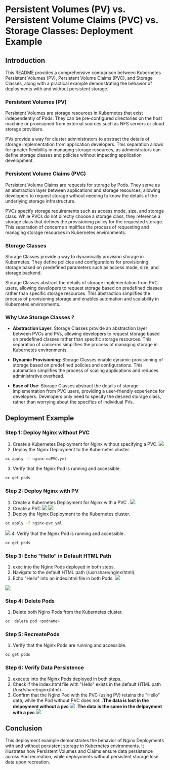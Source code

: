 # Persistent Volumes (PV) vs. Persistent Volume Claims (PVC) vs. Storage Classes: Deployment Example

## Introduction

This README provides a comprehensive comparison between Kubernetes Persistent Volumes (PV), Persistent Volume Claims (PVC), and Storage Classes, along with a practical example demonstrating the behavior of deployments with and without persistent storage.
### Persistent Volumes (PV)

Persistent Volumes are storage resources in Kubernetes that exist independently of Pods. They can be pre-configured directories on the host machine or provisioned from external sources such as NFS servers or cloud storage providers.

PVs provide a way for cluster administrators to abstract the details of storage implementation from application developers. This separation allows for greater flexibility in managing storage resources, as administrators can define storage classes and policies without impacting application development.

### Persistent Volume Claims (PVC)

Persistent Volume Claims are requests for storage by Pods. They serve as an abstraction layer between applications and storage resources, allowing developers to request storage without needing to know the details of the underlying storage infrastructure.

PVCs specify storage requirements such as access mode, size, and storage class. While PVCs do not directly choose a storage class, they reference a storage class that defines the provisioning policy for the requested storage. This separation of concerns simplifies the process of requesting and managing storage resources in Kubernetes environments.

### Storage Classes

Storage Classes provide a way to dynamically provision storage in Kubernetes. They define policies and configurations for provisioning storage based on predefined parameters such as access mode, size, and storage backend.

Storage Classes abstract the details of storage implementation from PVC users, allowing developers to request storage based on predefined classes rather than specific storage resources. This abstraction simplifies the process of provisioning storage and enables automation and scalability in Kubernetes environments.



###  Why Use Storage Classes ?

- **Abstraction Layer**: Storage Classes provide an abstraction layer between PVCs and PVs, allowing developers to request storage based on predefined classes rather than specific storage resources. This separation of concerns simplifies the process of managing storage in Kubernetes environments.

- **Dynamic Provisioning**: Storage Classes enable dynamic provisioning of storage based on predefined policies and configurations. This automation simplifies the process of scaling applications and reduces administrative overhead.

- **Ease of Use**: Storage Classes abstract the details of storage implementation from PVC users, providing a user-friendly experience for developers. Developers only need to specify the desired storage class, rather than worrying about the specifics of individual PVs.

## Deployment Example

### Step 1: Deploy Nginx without PVC

1. Create a Kubernetes Deployment  for Nginx without specifying a PVC.
![](https://github.com/omaRouby/ivolve-ojt/blob/main/OpenShift/lab-9/pictures/nopvc-deployment.png)
2. Deploy the Nginx Deployment to the Kubernetes cluster.
```bash
oc apply -f nginx-noPVC.yml
```
3. Verify that the Nginx Pod is running and accessible.

```bash
oc get pods
```

### Step 2: Deploy Nginx with PV

1. Create a Kubernetes Deployment for Nginx with a PVC .
![](https://github.com/omaRouby/ivolve-ojt/blob/main/OpenShift/lab-9/pictures/nginx-pvc-deploy.png)
2. Create a PVC 
![](https://github.com/omaRouby/ivolve-ojt/blob/main/OpenShift/lab-9/pictures/pvc-yml.png)
![](https://github.com/omaRouby/ivolve-ojt/blob/main/OpenShift/lab-9/pictures/get-pv.png)
3. Deploy the Nginx Deployment to the Kubernetes cluster.
```bash
oc apply -f nginx-pvc.yml
```
![](https://github.com/omaRouby/ivolve-ojt/blob/main/OpenShift/lab-9/pictures/apply-pv-deploy.png)
4. Verify that the Nginx Pod is running and accessible.

```bash
oc get pods
```

### Step 3: Echo "Hello" in Default HTML Path

1. exec into the Nginx Pods deployed in both steps.
2. Navigate to the default HTML path (/usr/share/nginx/html).
3. Echo "Hello" into an index.html file in both Pods.
![](https://github.com/omaRouby/ivolve-ojt/blob/main/OpenShift/lab-9/pictures/nopvc-hello.png)

![](https://github.com/omaRouby/ivolve-ojt/blob/main/OpenShift/lab-9/pictures/echoHello-pv-deploy.png)

### Step 4: Delete Pods

1. Delete both Nginx Pods from the Kubernetes cluster.
   
```bash
oc  delete pod <podname>
```

### Step 5: RecreatePods

1. Verify that the Nginx Pods are running and accessible.

```bash
oc get pods
```
### Step 6: Verify Data Persistence

1. execute into the Nginx Pods deployed in both steps.
2. Check if the index.html file with "Hello" exists in the default HTML path (/usr/share/nginx/html).
3. Confirm that the Nginx Pod with the PVC (using PV) retains the "Hello" data, while the Pod without PVC does not.
.**The data is lost in the delpoyment without a pvc**
![](https://github.com/omaRouby/ivolve-ojt/blob/main/OpenShift/lab-9/pictures/nopvcdelete-exec-again.png)
.**The data is the same in the delpoyment with a pvc**
![](https://github.com/omaRouby/ivolve-ojt/blob/main/OpenShift/lab-9/pictures/new-pod-pv-hello.png)
## Conclusion

This deployment example demonstrates the behavior of Nginx Deployments with and without persistent storage in Kubernetes environments. It illustrates how Persistent Volumes and Claims ensure data persistence across Pod recreation, while deployments without persistent storage lose data upon recreation.
